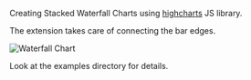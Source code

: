 Creating Stacked Waterfall Charts using [highcharts](http://www.highcharts.com/) JS library.

The extension takes care of connecting the bar edges.

![Waterfall Chart](http://1.bp.blogspot.com/-8Q4QPAhF5Hg/TdAXjYgR0cI/AAAAAAAAEQQ/efqhetfKFXQ/s1600/stacked-waterfall.png)

Look at the examples directory for details.
